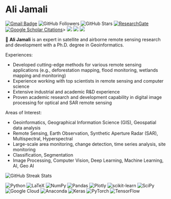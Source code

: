 # Ali Jamali
[![Gmail Badge](https://img.shields.io/badge/-Gmail-c14438?style=flat-square&logo=Gmail&logoColor=white&link=mailto:ali.jamali.65@gmail.com)](mailto:ali.jamali.65@gmail.com)
![GitHub Followers](https://img.shields.io/github/followers/aj1365?style=social)
![GitHub Stars](https://img.shields.io/github/stars/aj1365?style=social)
[![ResearchGate](https://img.shields.io/badge/Research-Gate-sucess?style=flat&logo=researchgate)](https://www.researchgate.net/profile/Ali-Jamali) 
[![Google Scholar Citations](https://img.shields.io/badge/Google%20Scholar-Citations-blue?style=flat&logo=Google%20Scholar)](https://scholar.google.ca/citations?user=oEhvwm4AAAAJ&hl=en)>
<img src="https://img.shields.io/badge/Focus-Machine%20Learning-brightgreen" />
<img src="https://img.shields.io/badge/Focus-Optimization-brightgreen" />
<img src="https://img.shields.io/badge/Focus-Artificial%20Intelligence-brightgreen" />

🔬 **Ali Jamali** is an expert in satellite and airborne remote sensing research and development with a Ph.D. degree in Geoinformatics.

Experiences:
- Developed cutting-edge methods for various remote sensing applications (e.g., deforestation mapping, flood monitoring, wetlands mapping and monitoring)
- Experience working with top scientists in remote sensing and computer science
- Extensive industrial and academic R&D experience
- Proven academic research and development capability in digital image processing for optical and SAR remote sensing

Areas of Interest:
- Geoinformatics, Geographical Information Science (GIS), Geospatial data analysis
- Remote Sensing, Earth Observation, Synthetic Aperture Radar (SAR), Multispectral, Hyperspectral
- Large-scale area monitoring, change detection, time series analysis, site monitoring
- Classification, Segmentation
- Image Processing, Computer Vision, Deep Learning, Machine Learning, AI, Geo AI



![GitHub Streak Stats](https://github-readme-streak-stats.herokuapp.com/?user=aj1365&theme=vue&hide_border=false)


![Python](https://img.shields.io/badge/python-3670A0?style=for-the-badge&logo=python&logoColor=ffdd54) ![LaTeX](https://img.shields.io/badge/latex-%23008080.svg?style=for-the-badge&logo=latex&logoColor=white) ![NumPy](https://img.shields.io/badge/numpy-%23013243.svg?style=for-the-badge&logo=numpy&logoColor=white) ![Pandas](https://img.shields.io/badge/pandas-%23150458.svg?style=for-the-badge&logo=pandas&logoColor=white) ![Plotly](https://img.shields.io/badge/Plotly-%233F4F75.svg?style=for-the-badge&logo=plotly&logoColor=white) ![scikit-learn](https://img.shields.io/badge/scikit--learn-%23F7931E.svg?style=for-the-badge&logo=scikit-learn&logoColor=white) ![SciPy](https://img.shields.io/badge/SciPy-%230C55A5.svg?style=for-the-badge&logo=scipy&logoColor=%white) ![Google Cloud](https://img.shields.io/badge/Google%20Cloud-%234285F4.svg?style=for-the-badge&logo=google-cloud&logoColor=white) ![Anaconda](https://img.shields.io/badge/Anaconda-%2344A833.svg?style=for-the-badge&logo=anaconda&logoColor=white) ![Keras](https://img.shields.io/badge/Keras-%23D00000.svg?style=for-the-badge&logo=Keras&logoColor=white) ![PyTorch](https://img.shields.io/badge/PyTorch-%23EE4C2C.svg?style=for-the-badge&logo=PyTorch&logoColor=white) ![TensorFlow](https://img.shields.io/badge/TensorFlow-%23FF6F00.svg?style=for-the-badge&logo=TensorFlow&logoColor=white)
